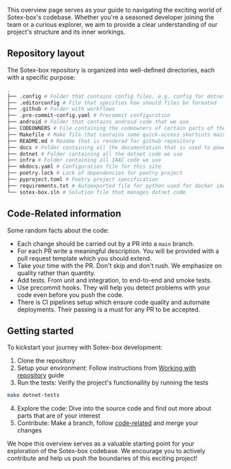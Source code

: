 This overview page serves as your guide to navigating the exciting world of Sotex-box's codebase. Whether you're a seasoned developer joining the team or a curious explorer, we aim to provide a clear understanding of our project's structure and its inner workings.

## Repository layout

The Sotex-box repository is organized into well-defined directories, each with a specific purpose:
<!-- To update the list bellow run in root directory:
tree . -L 1 -a
Remember to remove .gitignored files if they render-->
```bash
.
├── .config # Folder that contains config files, e.g. config for dotnet tools
├── .editorconfig # File that specifies how should files be formated
├── .github # Folder with workflows
├── .pre-commit-config.yaml # Precommit configuration
├── android # Folder that contains android code that we use
├── CODEOWNERS # File containing the codeowners of certain parts of the repository
├── Makefile # Make file that contains some quick-access shortcuts maintained by the team
├── README.md # Readme that is rendered for github repository
├── docs # Folder containing all the documentation that is used to power this site
├── dotnet # Folder containing all the dotnet code we use
├── infra # Folder containing all IAAC code we use
├── mkdocs.yaml # Configuration file for this site
├── poetry.lock # Lock of dependencies for poetry project
├── pyproject.toml # Poetry project specification
├── requirements.txt # Autoexported file for python used for docker images based of scripts
└── sotex-box.sln # Solution file that manages dotnet code
```

## Code-Related information
Some random facts about the code:

* Each change should be carried out by a PR into a `main` branch.
* For each PR write a meaningful description. You will be provided with a pull request template which you should extend.
* Take your time with the PR. Don't skip and don't rush. We emphasize on quality rather than quantity.
* Add tests. From unit and integration, to end-to-end and smoke tests.
* Use precommit hooks. They will help you detect problems with your code even before you push the code.
* There is CI pipelines setup which ensure code quality and automate deployments. Their passing is a must for any PR to be accepted.

## Getting started
To kickstart your journey with Sotex-box development:

1. Clone the repository
2. Setup your environment: Follow instructions from [Working with repository](/repository/working-with-repository.html) guide
3. Run the tests: Verify the project's functionallity by running the tests
```bash
make dotnet-tests
```
4. Explore the code: Dive into the source code and find out more about parts that are of your interest
5. Contribute: Make a branch, follow [code-related](#code-related-information) and merge your changes

We hope this overview serves as a valuable starting point for your exploration of the Sotex-box codebase. We  encourage you to actively contribute and help us push the boundaries of this exciting project!
